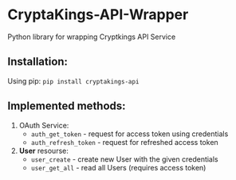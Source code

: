 # CryptaKings-API-Wrapper
Python library for wrapping Cryptkings API Service

## Installation:
Using pip: `pip install cryptakings-api`

## Implemented methods:
1. OAuth Service:
   - `auth_get_token` - request for access token using credentials
   - `auth_refresh_token` - request for refreshed access token
2. **User** resourse:
   - `user_create` - create new User with the given credentials
   - `user_get_all` - read all Users (requires access token)
